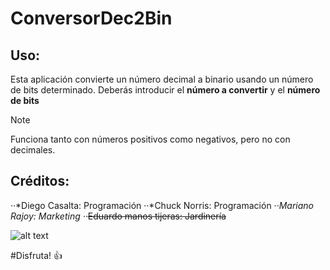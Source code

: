 # ConversorDec2Bin
## Uso:

Esta aplicación convierte un número decimal a binario usando un número de bits determinado.
Deberás introducir el **número a convertir** y el **número de bits**
> [!NOTE]
> Funciona tanto con números positivos como negativos, pero no con decimales.
## Créditos:

··*Diego Casalta: Programación
··*Chuck Norris: Programación
··*Mariano Rajoy: Marketing
··*~~Eduardo manos tijeras: Jardinería~~

![alt text](https://images-wixmp-ed30a86b8c4ca887773594c2.wixmp.com/f/969adb37-8a52-4986-9a6a-eae8b25f692f/dg8y8fb-bd4c5859-da9b-4838-b93c-1bab8660a93f.jpg/v1/fit/w_716,h_955,q_70,strp/smurf_cat_by_stfan100_dg8y8fb-375w-2x.jpg?token=eyJ0eXAiOiJKV1QiLCJhbGciOiJIUzI1NiJ9.eyJzdWIiOiJ1cm46YXBwOjdlMGQxODg5ODIyNjQzNzNhNWYwZDQxNWVhMGQyNmUwIiwiaXNzIjoidXJuOmFwcDo3ZTBkMTg4OTgyMjY0MzczYTVmMGQ0MTVlYTBkMjZlMCIsIm9iaiI6W1t7ImhlaWdodCI6Ijw9OTU1IiwicGF0aCI6IlwvZlwvOTY5YWRiMzctOGE1Mi00OTg2LTlhNmEtZWFlOGIyNWY2OTJmXC9kZzh5OGZiLWJkNGM1ODU5LWRhOWItNDgzOC1iOTNjLTFiYWI4NjYwYTkzZi5qcGciLCJ3aWR0aCI6Ijw9NzE2In1dXSwiYXVkIjpbInVybjpzZXJ2aWNlOmltYWdlLm9wZXJhdGlvbnMiXX0.EYc0BumaMafeFlbD-QCifQngdiqSM9DB1-Y0o_y7Eg0 "img")

#Disfruta! :+1: